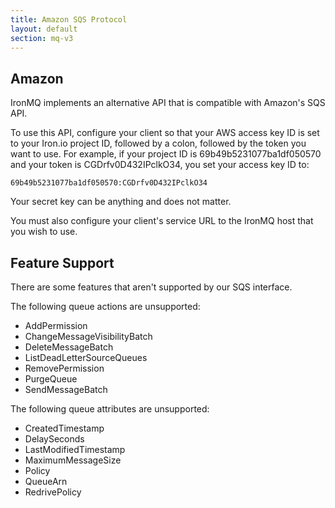 ```yaml
---
title: Amazon SQS Protocol
layout: default
section: mq-v3
---
```


## Amazon

IronMQ implements an alternative API that is compatible with Amazon's SQS API.

To use this API, configure your client so that your AWS access key ID is set to
your Iron.io project ID, followed by a colon, followed by the token you want to
use. For example, if your project ID is 69b49b5231077ba1df050570 and your token is CGDrfv0D432IPclkO34, you set your access key ID to:

    69b49b5231077ba1df050570:CGDrfv0D432IPclkO34

Your secret key can be anything and does not matter.

You must also configure your client's service URL to the IronMQ host that you
wish to use.

## Feature Support

There are some features that aren't supported by our SQS interface.

The following queue actions are unsupported:

* AddPermission
* ChangeMessageVisibilityBatch
* DeleteMessageBatch
* ListDeadLetterSourceQueues
* RemovePermission
* PurgeQueue
* SendMessageBatch

The following queue attributes are unsupported:

* CreatedTimestamp
* DelaySeconds
* LastModifiedTimestamp
* MaximumMessageSize
* Policy
* QueueArn
* RedrivePolicy
